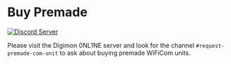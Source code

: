 # Buy Premade

[![Discord Server](https://dcbadge.vercel.app/api/server/e66GzVB7ZC)](https://discord.gg/e66GzVB7ZC)

Please visit the Digimon 0NL1NE server and look for the channel `#request-premade-com-unit` to ask about buying premade WiFiCom units.
